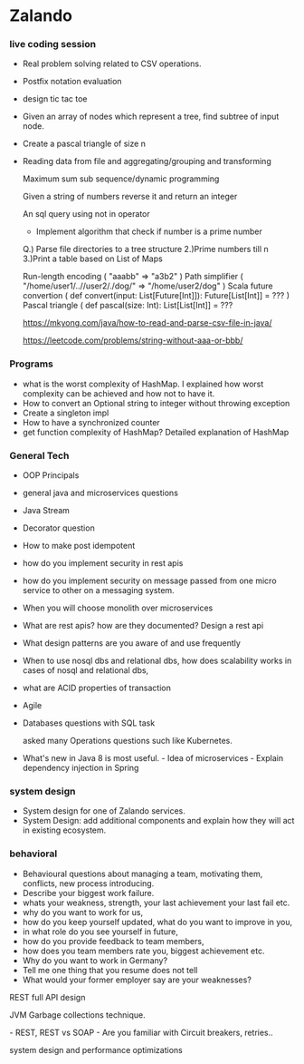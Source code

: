 # Zalando

### live coding session

- Real problem solving related to CSV operations.

- Postfix notation evaluation

- design tic tac toe

- Given an array of nodes which represent a tree, find subtree of input node.  

- Create a pascal triangle of size n 

- Reading data from file and aggregating/grouping and transforming  

  Maximum sum sub sequence/dynamic programming

  Given a string of numbers reverse it and return an integer 

  An sql query using not in operator

  - Implement algorithm that check if number is a prime number  

  Q.) Parse file directories to a tree structure
  2.)Prime numbers till n
  3.)Print a table based on List of Maps  

  Run-length encoding ( "aaabb" => "a3b2" )
  Path simplifier ( "/home/user1/..//user2/./dog/" => "/home/user2/dog" )
  Scala future convertion ( def convert(input: List[Future[Int]]): Future[List[Int]] = ??? )
  Pascal triangle ( def pascal(size: Int): List[List[Int]] = ??? 

  https://mkyong.com/java/how-to-read-and-parse-csv-file-in-java/

  https://leetcode.com/problems/string-without-aaa-or-bbb/

  

    

  


### Programs

- what is the worst complexity of HashMap.  I explained how worst complexity can be achieved and how not to have it.
- How to convert an Optional string to integer without throwing exception
- Create a singleton impl 
- How to have a synchronized counter
- get function complexity of HashMap?   Detailed explanation of HashMap

### General Tech

- OOP Principals

- general java and microservices questions

- Java Stream

- Decorator question

- How to make post idempotent  

- how do you implement security in rest apis  

- how do you implement security on message passed from one micro service to other on a messaging system.

- When you will choose monolith over microservices

- What are rest apis? how are they documented? Design a rest api 

- What design patterns are you aware of and use frequently 

- When to use nosql dbs and relational dbs, how does scalability works in cases of nosql and relational dbs, 

- what are ACID properties of transaction

- Agile

- Databases questions with SQL task

  asked many Operations questions such like Kubernetes.

-  What's new in Java 8 is most useful.
  \- Idea of microservices
  \- Explain dependency injection in Spring

### system design

- System design for one of Zalando services.
- System Design: add additional components and explain how they will act in existing ecosystem.

### behavioral

- Behavioural questions about managing a team, motivating them, conflicts, new process introducing.
- Describe your biggest work failure. 
- whats your weakness, strength, your last achievement your last fail etc. 
- why do you want to work for us, 
- how do you keep yourself updated, what do you want to improve in you, 
- in what role do you see yourself in future, 
- how do you provide feedback to team members, 
- how does you team members rate you, biggest achievement etc.  
- Why do you want to work in Germany?
- Tell me one thing that you resume does not tell 
- What would your former employer say are your weaknesses?  



REST full API design  

JVM Garbage collections technique.  

\- REST, REST vs SOAP
\- Are you familiar with Circuit breakers, retries..

system design and performance optimizations

